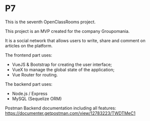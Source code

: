 # P7
This is the seventh OpenClassRooms project.

This project is an MVP created for the company Groupomania.

It is a social network that allows users to write, share and comment on articles on the platform.

The frontend part uses:
- VueJS & Bootstrap for creating the user interface;
- VueX to manage the global state of the application;
- Vue Router for routing.

The backend part uses:
- Node.js / Express
- MySQL (Sequelize ORM)

Postman Backend documentation including all features:
https://documenter.getpostman.com/view/12783223/TWDTMeC1

